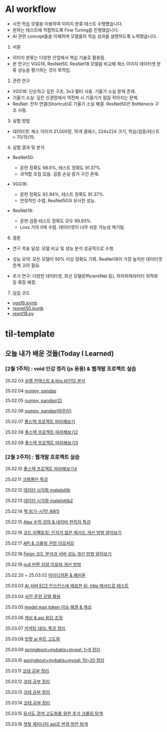 # AI workflow
- 사전 학습 모델을 이용하여 이미지 분류 테스트 수행했습니다.
- 원하는 테스트에 적합하도록 Fine Tuning을 진행했습니다.
- AI 관련 concept들을 이해하며 모델들의 학습 성과를 설명하도록 노력했습니다.

1. 서론
- 이미지 분류는 다양한 산업에서 핵심 기술로 활용됨.
- 본 연구는 VGG16, ResNet50, ResNet18 모델을 비교해 채소 이미지 데이터셋 분류 성능을 평가하는 것이 목적임.

2. 관련 연구
- VGG16: 단순하고 깊은 구조, 3x3 필터 사용. 기울기 소실 문제 존재.
- 기울기 소실: 깊은 신경망에서 역전파 시 기울기가 점점 작아지는 문제.
- ResNet: 잔차 연결(Shortcut)로 기울기 소실 해결. ResNet50은 Bottleneck 구조 사용.

3. 실험 방법
- 데이터셋: 채소 이미지 21,000장, 15개 클래스, 224x224 크기, 학습/검증/테스트 = 70/15/15.

4. 실험 결과 및 분석
- ResNet50:
    - 훈련 정확도 98.6%, 테스트 정확도 91.37%.
    - 과적합 조짐 있음. 검증 손실 증가 구간 존재.

- VGG16:
    - 훈련 정확도 92.94%, 테스트 정확도 91.37%.
    - 안정적인 수렴, ResNet50과 유사한 성능.

- ResNet18:
    - 훈련·검증·테스트 정확도 모두 99.93%.
    - Loss 거의 0에 수렴. 데이터셋이 너무 쉬운 가능성 제기됨.

6. 결론
- 연구 목표 달성: 모델 비교 및 성능 분석 성공적으로 수행.

- 성능 요약: 모든 모델이 90% 이상 정확도 기록. ResNet18이 가장 높지만 데이터셋 한계 고려 필요.
- 추가 연구: 다양한 데이터셋, 최신 모델(EfficientNet 등), 하이퍼파라미터 최적화 등 확장 예정.

7. 실습 코드
- [vgg16.ipynb](https://github.com/100-hours-a-week/noah.kim-til/blob/main/vgg16.ipynb)
- [resnet50.ipynb](https://github.com/100-hours-a-week/noah.kim-til/blob/main/resnet50.ipynb)
- [resnt18.py](https://github.com/100-hours-a-week/noah.kim-til/blob/main/resnet18.ipynb)

# til-template

## 오늘 내가 배운 것들(Today I Learned)

### [2월 1주차] : void 인강 정리 (js 응용) & 웹개발 프로젝트 실습

25.02.03 [실행 컨텍스트 & this 바인딩 분석](https://github.com/100-hours-a-week/noah.kim-til/blob/main/Feb/2025-02-03.md)

25.02.04 [numpy, pandas](https://github.com/100-hours-a-week/noah.kim-til/blob/main/Feb/2025-02-04.md)

25.02.05 [numpy, pandas(2)](https://github.com/100-hours-a-week/noah.kim-til/blob/main/Feb/2025-02-05.md)

25.02.06 [numpy, pandas(마무리)](https://github.com/100-hours-a-week/noah.kim-til/blob/main/Feb/2025-02-06.md)

25.02.07 [풀스택 프로젝트 따라해보기](https://github.com/100-hours-a-week/noah.kim-til/blob/main/Feb/2025-02-07.md)

25.02.08 [풀스택 프로젝트 따라해보기2](https://github.com/100-hours-a-week/noah.kim-til/blob/main/Feb/2025-02-08.md)

25.02.09 [풀스택 프로젝트 따라해보기3](https://github.com/100-hours-a-week/noah.kim-til/blob/main/Feb/2025-02-09.md)

### [2월 2주차] : 웹개발 프로젝트 실습 

25.02.10 [풀스택 프로젝트 따라해보기4](https://github.com/100-hours-a-week/noah.kim-til/blob/main/Feb/2025-02-10.md)

25.02.11 [크램폴린 특강](https://github.com/100-hours-a-week/noah.kim-til/blob/main/Feb/2025-02-11.md)

25.02.12 [데이터 시각화 matplotlib](https://github.com/100-hours-a-week/noah.kim-til/blob/main/Feb/2025-02-12.md)

25.02.13 [데이터 시각화 matplotlib2](https://github.com/100-hours-a-week/noah.kim-til/blob/main/Feb/2025-02-13.md)

25.02.14 [책 읽기-시작! AWS](https://github.com/100-hours-a-week/noah.kim-til/blob/main/Feb/2025-02-14.md)

25.02.15 [Alex 수학 강의 & 네이버 현직자 특강](https://github.com/100-hours-a-week/noah.kim-til/blob/main/Feb/2025-02-15.md)

25.02.16 [코드 리팩토링: 인자가 많은 메서드 개선 방법 알아보기](https://github.com/100-hours-a-week/noah.kim-til/blob/main/Feb/2025-02-16.md)

25.02.17 [API & 크롤링 관련 이모저모](https://github.com/100-hours-a-week/noah.kim-til/blob/main/Feb/2025-02-17.md)

25.02.18 [Feign 코드 분석과 서버 성능 개선 방법 알아보기](https://github.com/100-hours-a-week/noah.kim-til/blob/main/Feb/2025-02-18.md)

25.02.19 [null 반환 지양 이유와 개선 방법](https://github.com/100-hours-a-week/noah.kim-til/blob/main/Feb/2025-02-19.md)

25.02.20 ~ 25.03.02 [아이디어톤 & 해커톤](https://github.com/100-hours-a-week/noah.kim-til/blob/main/Mar/2025-03-02.md)

25.03.03 [AI 서버 EC2 인스턴스에 배포한 뒤, http 메서드로 테스트](https://github.com/100-hours-a-week/noah.kim-til/blob/main/Mar/2025-03-03.md)

25.03.04 [사전 훈련 모델 활용](https://github.com/100-hours-a-week/noah.kim-til/blob/main/Mar/2025-03-04.md)

25.03.05 [model max token 이슈 해결 & 캐싱](https://github.com/100-hours-a-week/noah.kim-til/blob/main/Mar/2025-03-05.md)

25.03.06 [캐싱 & api 응답 조정](https://github.com/100-hours-a-week/noah.kim-til/blob/main/Mar/2025-03-06.md)

25.03.07 [커넥팅 데이: 특강 정리](https://github.com/100-hours-a-week/noah.kim-til/blob/main/Mar/2025-03-07.md)

25.03.08 [밥팟 ai 파트 고도화](https://github.com/100-hours-a-week/noah.kim-til/blob/main/Mar/2025-03-08.md)

25.03.09 [springboot+mybatis+mysql: 1~9 정리](https://github.com/100-hours-a-week/noah.kim-til/blob/main/Mar/2025-03-09.md)

25.03.10 [springboot+mybatis+mysql: 10~20 정리](https://github.com/100-hours-a-week/noah.kim-til/blob/main/Mar/2025-03-10.md)

25.03.11 [코테 공부 정리](https://github.com/100-hours-a-week/noah.kim-til/blob/main/Mar/2025-03-11.md)

25.03.12 [코테 공부 정리](https://github.com/100-hours-a-week/noah.kim-til/blob/main/Mar/2025-03-12.md)

25.03.13 [코테 공부 정리](https://github.com/100-hours-a-week/noah.kim-til/blob/main/Mar/2025-03-13.md)

25.03.14 [코테 공부 정리](https://github.com/100-hours-a-week/noah.kim-til/blob/main/Mar/2025-03-14.md)

25.03.15 [유사도 검색 고도화를 위한 추가 크롤링 탐색](https://github.com/100-hours-a-week/noah.kim-til/blob/main/Mar/2025-03-15.md)

25.03.16 [챗봇 제미나이 api로 변경 방안 탐색](https://github.com/100-hours-a-week/noah.kim-til/blob/main/Mar/2025-03-16.md)
